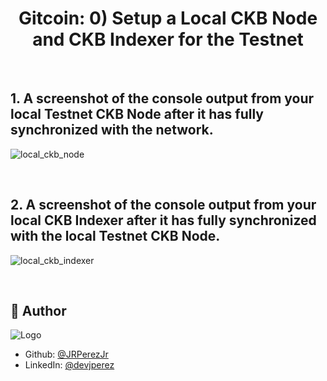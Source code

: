 <h1 align="center">Gitcoin: 0) Setup a Local CKB Node and CKB Indexer for the Testnet</h1>

<br>

## 1. A screenshot of the console output from your local Testnet CKB Node after it has fully synchronized with the network.
![local_ckb_node](https://user-images.githubusercontent.com/19915910/130210435-ba8a3af9-0603-4173-83bf-90f771a57fa3.png)

<br>

## 2. A screenshot of the console output from your local CKB Indexer after it has fully synchronized with the local Testnet CKB Node.
![local_ckb_indexer](https://user-images.githubusercontent.com/19915910/130210444-b0851f00-bdaa-4ecf-8615-0d831c84993a.png)

<br>

## 📓 Author

![Logo](https://user-images.githubusercontent.com/19915910/120965966-81203b00-c7a0-11eb-8ef4-a42c0642db4c.png)

- Github: [@JRPerezJr](https://github.com/JRPerezJr)
- LinkedIn: [@devjperez](https://linkedin.com/in/devjperez)
